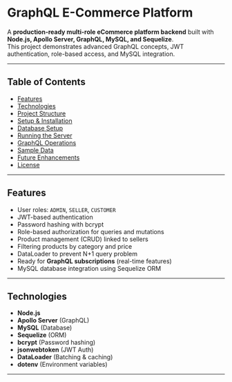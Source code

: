 # GraphQL E-Commerce Platform

A **production-ready multi-role eCommerce platform backend** built with **Node.js, Apollo Server, GraphQL, MySQL, and Sequelize**.  
This project demonstrates advanced GraphQL concepts, JWT authentication, role-based access, and MySQL integration.  

---

## **Table of Contents**

- [Features](#features)  
- [Technologies](#technologies)  
- [Project Structure](#project-structure)  
- [Setup & Installation](#setup--installation)  
- [Database Setup](#database-setup)  
- [Running the Server](#running-the-server)  
- [GraphQL Operations](#graphql-operations)  
- [Sample Data](#sample-data)  
- [Future Enhancements](#future-enhancements)  
- [License](#license)  

---

## **Features**

- User roles: `ADMIN`, `SELLER`, `CUSTOMER`  
- JWT-based authentication  
- Password hashing with bcrypt  
- Role-based authorization for queries and mutations  
- Product management (CRUD) linked to sellers  
- Filtering products by category and price  
- DataLoader to prevent N+1 query problem  
- Ready for **GraphQL subscriptions** (real-time features)  
- MySQL database integration using Sequelize ORM  

---

## **Technologies**

- **Node.js**  
- **Apollo Server** (GraphQL)  
- **MySQL** (Database)  
- **Sequelize** (ORM)  
- **bcrypt** (Password hashing)  
- **jsonwebtoken** (JWT Auth)  
- **DataLoader** (Batching & caching)  
- **dotenv** (Environment variables)  

---

